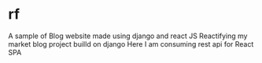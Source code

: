 # rf
A sample of Blog  website made using django and react JS
Reactifying my market blog project builld on django
Here I am consuming rest api for React SPA 
